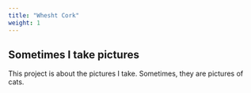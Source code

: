 ```yaml
---
title: "Whesht Cork"
weight: 1
---
```


## Sometimes I take pictures

This project is about the pictures I take. Sometimes, they are pictures of cats.
